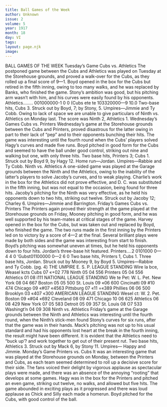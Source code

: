 ```yaml
---
title: Ball Games of the Week
author: Unknown
issue: 2
volume: 5
year: 1917
month: 18
day: VI
tags:
layout: page.njk
image:
---
```

BALL GAMES OF THE WEEK       Tuesday’s Game Cubs vs. Athletics The postponed game between the Cubs and Athletics was played on Tuesday at the Storehouse grounds, and proved a walk-over for the Cubs, as they rolled up a final score of 9—1.    Boyd opened in the box for the Cubs but retired in the fifth inning, owing to too many walks, and he was replaced by Banks, who finished the game.    Stony’s ambition was good, but his pitching arm wasn’t with him, and his curves were easily found by his opponents.    Athletics........ 001000000-1 0 0 (Cubs ete te 103320000—9 10.0    Two-base hits, Cubs 3. Struck out by Boyd, 7; by Stony, 5.    Umpires—Jimmie and Ty Cobb.       Owing to lack of space we are unable to give particulars of Ninth vs. Athletics on Monday last. The score was Ninth 2, Athletics 1.       Wednesday’s Games    Cubs vs. Printers    Wednesday’s game at the Storehouse grounds between the Cubs and Printers, proved disastrous for the latter owing in part to their lack of “pep” and to their opponents bunching their hits. The game was interesting until the fourth round when the Cubs’ players solved Hagy’s curves and made five runs. Boyd pitched in good form for the Cubs and seemed to have the ball under good control, striking out nine and walking but one, with only three hits.    Two base hits, Printers 3; Cubs 1.    Struck out by Boyd 9, by Hagy 12.    Home run—Jordan.    Umpires—Rabbie and Ty Cobb.       Ninth vs. Athletics    A one-sided game was played at the Garage grounds between the Ninth and the Athletics, owing to the inability of the latter’s players to solve Jacoby’s curves, and to weak playing.    Charlie’s work in the box for the Athletics did not prove effective, and D. C. was substituted in the fifth inning, but was not equal to the occasion, being found for three hits.    Jacoby’s pitching for the Ninth was very effective, as he held his opponents down to two hits, striking out twelve.   Struck out by Jacoby 12; Charley 6.    Umpires—Jimmie and Barrington.       Friday’s Games Cubs vs. Printers    The Printers again proved their strength at the game played at the Storehouse grounds on Friday, Mooney pitching in good form, and he was well supported by his team-mates at critical stages of the game. Harvey opened in the box for the Cubs, but was taken out and replaced by Boyd, who finished the game. The two runs made in the first inning by the Printers led on to victory by a score of 4—2 at the final. Several brilliant plays were made by both sides and the game was interesting from start to finish. Boyd’s pitching was somewhat uneven at times, but he held his opponents down to four hits. Jordan’s three-base hit featured.    Printers....2 0101000 0—4 4 0 ‘Gubst01100000 0—2 6 0    Two base hits, Printers 1, Cubs 1.    Three base hits, Jordan.    Struck out by Mooney 9, by Boyd 5.    Umpires—Rabbie and Ty Cobb.       (pg. 4)   THE UMPIRE E. S. P. LEAGUE STANDING Wire la bce, Weasel kcts Cubs 07 «+02 778 Ninth 05 04 556 Printers 05 04 556 Athletics 01 08 i111 NATIONAL LEAGUE STANDING We te Pet: W. L. Pet. New York 08 04 667 Boston 05 05 500 St. Louis 09 «06 600 Cincinatti 09 #10 474 Chicago 09 «#07 «4563 Pittsburg 07 «11 =«389 Phillies 06 06 500 Brooklyn 03 «407 «300 AMERICAN LEAGUE STANDING Wesel ct: W. 2. Pet. Boston 09 «#04 «692 Cleveland 08 09 471 Chicago 10 06 625 Athletics 06 08 429 New York 07 05 583 Detroit 05 09 357 St. Louis 08 O7 533 Washingt’n 04 09 308       Ninth vs. Athletics    Friday’s game at the Garage grounds between the Ninth and Athletics was interesting until the fourth round, when the Ninth’s stick-men found Stony’s curves for six runs, after that the game was in their hands. Mack’s pitching was not up to his usual standard and had his opponents lost heart at the break in the fourth inning, the result might have been different.    It is evident that the Athletics need to “buck up’? and work together to get out of their present rut.    Two base hits, Athletics 3.    Struck out by Mack 6, by Stony 11.    Umpires— Happy and Jimmie.       Monday’s Game    Printers vs. Cubs    It was an interesting game that was played at the Storehouse grounds on Monday, between the Printers and Cubs, as each team seemed determined to roll up a decisive score for their side. The fans voiced their delight by vigorous applause as spectacular plays were made, and there was an absence of the annoying “rooting” that develops at some games.    Hagy was in the box for the Printers and pitched an even game, striking out twelve, no walks, and allowed but five hits. The game abounded in exciting plays as it progressed and there was loud applause as Chick and Silly each made a homerun. Boyd pitched for the Cubs, with good control of the ball.    

